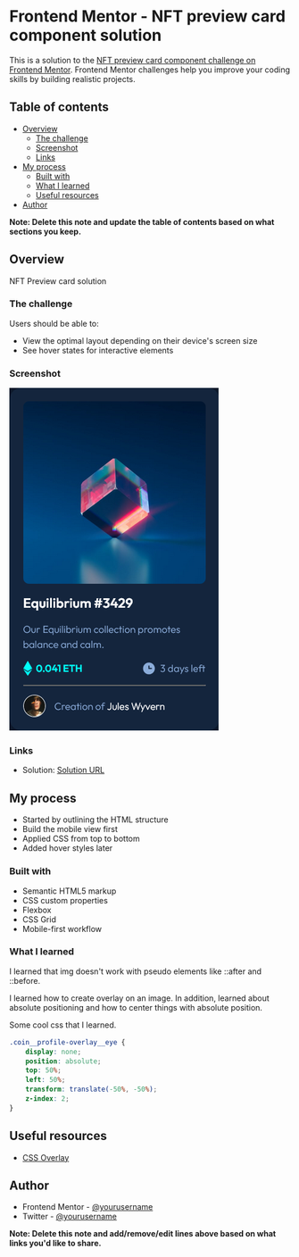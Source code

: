 # Frontend Mentor - NFT preview card component solution

This is a solution to the [NFT preview card component challenge on Frontend Mentor](https://www.frontendmentor.io/challenges/nft-preview-card-component-SbdUL_w0U). Frontend Mentor challenges help you improve your coding skills by building realistic projects.

## Table of contents

-   [Overview](#overview)
    -   [The challenge](#the-challenge)
    -   [Screenshot](#screenshot)
    -   [Links](#links)
-   [My process](#my-process)
    -   [Built with](#built-with)
    -   [What I learned](#what-i-learned)
    -   [Useful resources](#useful-resources)
-   [Author](#author)

**Note: Delete this note and update the table of contents based on what sections you keep.**

## Overview

NFT Preview card solution

### The challenge

Users should be able to:

-   View the optimal layout depending on their device's screen size
-   See hover states for interactive elements

### Screenshot

![](./screenshot.png)

### Links

-   Solution: [Solution URL](https://binlama.github.io/nft-preview-card-component/)

## My process

-   Started by outlining the HTML structure
-   Build the mobile view first
-   Applied CSS from top to bottom
-   Added hover styles later

### Built with

-   Semantic HTML5 markup
-   CSS custom properties
-   Flexbox
-   CSS Grid
-   Mobile-first workflow

### What I learned

I learned that img doesn't work with pseudo elements like ::after and ::before.

I learned how to create overlay on an image. In addition, learned about absolute positioning and how to center things with absolute position.

Some cool css that I learned.

```css
.coin__profile-overlay__eye {
    display: none;
    position: absolute;
    top: 50%;
    left: 50%;
    transform: translate(-50%, -50%);
    z-index: 2;
}
```

## Useful resources

-   [CSS Overlay](https://youtu.be/Himo9n0BaDw)

## Author

-   Frontend Mentor - [@yourusername](https://www.frontendmentor.io/profile/BinLama)
-   Twitter - [@yourusername](https://www.twitter.com/yourusername)

**Note: Delete this note and add/remove/edit lines above based on what links you'd like to share.**
